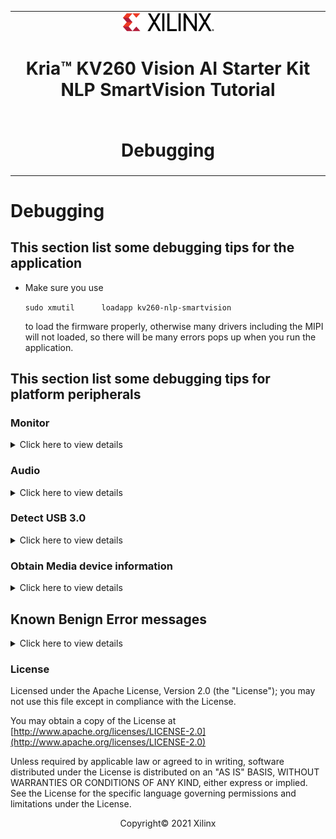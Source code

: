 <table class="sphinxhide">
 <tr>
   <td align="center"><img src="../../media/xilinx-logo.png" width="30%"/><h1>Kria&trade; KV260 Vision AI Starter Kit<br>NLP SmartVision Tutorial</h1>
   </td>
 </tr>
 <tr>
 <td align="center"><h1>Debugging</h1>

 </td>
 </tr>
</table>

# Debugging

## This section list some debugging tips for the application

* Make sure you use

    `sudo xmutil      loadapp kv260-nlp-smartvision`

    to load the firmware properly, otherwise many drivers including the MIPI will not loaded, so there will be many errors pops up when you run the application.

## This section list some debugging tips for platform peripherals

### Monitor

<details>
 <summary>Click here to view details</summary>

Ensure to use certified cables for DP and HDMI, recommended specs are HDMI 2.0 and DP 1.2 above.
If cables are faulty, they could cause distortions or disable display.

Modetest is a test tool which can be found as part of the libdrm suite of test tools.

 Note: Prints shown below is an example from a 4k monitor. Use for reference only.

### Ensure status of monitor is connected

`modetest -M xlnx`

The above command would read out the monitors EDID information.

```
Connectors:
id      encoder status          name            size (mm)       modes   encoders
43      42      connected       DP-1            610x350         43      42
```

#### Display mode 1024x768 needs to be supported by your display

`modetest -M xlnx`

 Below are the modes that are supported by your display.

```bash
  modes:
        name refresh (Hz) hdisp hss hse htot vdisp vss vse vtot)
  ...
  ...
  1024x768 75.03 1024 1040 1136 1312 768 769 772 800 78750 flags: phsync, pvsync; type: driver
  ...
  ...
```

Ensure display is capable of supporting user requested resolution and refresh rates to the application.

#### Current mode

`modetest -M xlnx`

 CRTC indicates the current mode that is set.

```bash
CRTCs:
id      fb      pos     size
41      47      (0,0)   (3840x2160)
  3840x2160 30.00 3840 4016 4104 4400 2160 2168 2178 2250 297000 flags: phsync, pvsync; type: driver
  props:
```

#### Test to determine if display is OK

`modetest -M xlnx -s 43:1024x768-60@AR24`

The  above command sets a mode, SMPTE Color Bars appears on the display.

![SMPTE color bars](../../media/SMPTE_Color_Bars.svg)

</details>

### Audio

<details>
 <summary>Click here to view details</summary>

#### Determine the enumeration for audio card

`cat /proc/asound/cards`

```bash
 2 [xlnxi2ssndcard0]: xlnx-i2s-snd-ca - xlnx-i2s-snd-card-0
                      xlnx-i2s-snd-card-0
```

In the above example, enumeration of audio card is 2.

#### Determine capture and playback device number

`cat /proc/asound/devices`

```bash
 80: [ 2- 0]: digital audio playback
 89: [ 2- 1]: digital audio capture
```

In the above example [2- X]: 2- is card, X is device.

#### Sample record and playback

1. `dnf install alsa-utils.aarch64`
2. ensure an active source is connected at the Pmod LINE IN.

</details>

### Detect USB 3.0

<details>
 <summary>Click here to view details</summary>

`lsusb`

```bash
Bus 002 Device 003: ID 046d:085e Logitech, Inc. USB5744
Bus 002 Device 002: ID 0424:5744 Standard Microsystems Corp. USB5744
Bus 002 Device 001: ID 1d6b:0003 Linux Foundation 3.0 root hub
```

</details>

### Obtain Media device information

<details>
 <summary>Click here to view details</summary>
`ls /dev/media*`

lists all media enumerations

`media-ctl -d /dev/mediaX -p`

where X in media is the enumerated value. the above command will print the Device topology and help user identify the media device.
Here is an example for capture path of 'ar1335 sensor'.

`media-ctl -d /dev/media0 -p`

```bash
Media controller API version 5.4.0

Media device information
------------------------
driver          xilinx-video
model           Xilinx Video Composite Device
serial
bus info
hw revision     0x0
driver version  5.4.0

Device topology
- entity 1: isp_vcap_csi output 0 (1 pad, 1 link)
            type Node subtype V4L flags 0
            device node name /dev/video0
        pad0: Sink
                <- "b0100000.scaler":1 [ENABLED]

- entity 5: b0100000.scaler (2 pads, 2 links)
            type V4L2 subdev subtype Unknown flags 0
            device node name /dev/v4l-subdev0
        pad0: Sink
                [fmt:UYVY8_1X16/1024x768 field:none colorspace:srgb]
                <- "80000000.csiss":0 [ENABLED]
        pad1: Source
                [fmt:RBG888_1X24/1024x768 field:none colorspace:srgb]
                -> "isp_vcap_csi output 0":0 [ENABLED]

- entity 8: 80000000.csiss (2 pads, 2 links)
            type V4L2 subdev subtype Unknown flags 0
            device node name /dev/v4l-subdev1
        pad0: Source
                [fmt:UYVY8_1X16/1024x768 field:none colorspace:srgb]
                -> "b0100000.scaler":0 [ENABLED]
        pad1: Sink
                [fmt:UYVY8_1X16/1024x768 field:none colorspace:srgb]
                <- "ap1302.4-003c":2 [ENABLED]

- entity 11: ap1302.4-003c (3 pads, 2 links)
             type V4L2 subdev subtype Unknown flags 0
             device node name /dev/v4l-subdev3
        pad0: Sink
                [fmt:SGRBG10_1X10/4208x3120 field:none colorspace:srgb
                 crop.bounds:(0,0)/4208x3120
                 crop:(0,0)/4208x3120]
                <- "ar1335 0":0 [ENABLED,IMMUTABLE]
        pad1: Sink
                [fmt:SGRBG10_1X10/4208x3120 field:none colorspace:srgb
                 crop.bounds:(0,0)/4208x3120
                 crop:(0,0)/4208x3120]
        pad2: Source
                [fmt:UYVY8_1X16/1024x768 field:none colorspace:srgb
                 crop.bounds:(0,0)/4208x3120
                 crop:(0,0)/4208x3120]
                -> "80000000.csiss":1 [ENABLED]

- entity 15: ar1335 0 (1 pad, 1 link)
             type V4L2 subdev subtype Sensor flags 0
             device node name /dev/v4l-subdev2
        pad0: Source
                [fmt:SGRBG10_1X10/4208x3120 field:none colorspace:srgb]
                -> "ap1302.4-003c":0 [ENABLED,IMMUTABLE]

                -> "ap1302.4-003c":0 [ENABLED,IMMUTABLE]
```

</details>

## Known Benign Error messages

<details>

 <summary>Click here to view details</summary>

User does not have to worry about Errors logged by the linux kernel while executing the specified commands below, they are benign and can be ignored.

`sudo xmutil unloadapp`

```bash
[ 4125.507273] OF: ERROR: memory leak, expected refcount 1 instead of 2, ...... ... 
[ 4125.507293] OF: ERROR: memory leak, expected refcount 1 instead of 2, ...... ... 
```

`sudo xmutil loadapp kv260-nlp-smartvision`

```bash
[ 4183.694299] xlnx_snd_card xlnx_snd_card.1.auto: ASoC: failed to init link xilinx-i2s_playback: -517
[ 4183.703363] xlnx_snd_card xlnx_snd_card.1.auto: xlnx-i2s-snd-card-0 registration failed
```

</details>

### License

Licensed under the Apache License, Version 2.0 (the "License"); you may not use this file except in compliance with the License.

You may obtain a copy of the License at
[http://www.apache.org/licenses/LICENSE-2.0](http://www.apache.org/licenses/LICENSE-2.0)

Unless required by applicable law or agreed to in writing, software distributed under the License is distributed on an "AS IS" BASIS, WITHOUT WARRANTIES OR CONDITIONS OF ANY KIND, either express or implied. See the License for the specific language governing permissions and limitations under the License.

<p align="center">Copyright&copy; 2021 Xilinx</p>
